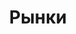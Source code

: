 ---
layout: dimensions-category
title: "Рынки"
category: "markets"
description: "Исследуйте бренды по их географическому происхождению в странах БРИКС+"
updated_date: 2025-07-09
permalink: /ru/discover/markets/
lang: ru
ref: markets
---